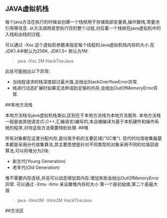 

	

## JAVA虚拟机栈

每个java方法在执行的时候会创建一个栈帧用于存储局部变量表,操作数栈,常量池引用等信息.
从方法调用直至执行完的整个过程,对应着一个栈帧在java虚拟机中的入栈和出栈的过程.

可以通过 -Xss 这个虚拟机参数来指定每个线程的Java虚拟机栈内存的大小.在JDK1.4中默认为256K, JDK1.5+ 默认为1M:
> java -Xss 2M HackTheJava

此处可能抛出以下异常:

 - 当线程请求的栈深度超过最大值,会抛出StackOverflowError异常.
 - 栈进行动态扩展时如果无法申请到足够的内存,会抛出OutOfMemoryError异常.

##本地方法栈

本地方法栈与java虚拟机栈类似,区别在于本地方法栈为本地方法服务.
本地方法栈一般是由其他语言(C,C++,汇编语言)编写的,本且被编译为基于本机硬件和操作系统的程序,对待这些方法需要特别处理.
##堆

所有对象都在这里分配内存,是垃圾手机的主要区域("GC堆").
现代的垃圾收集器基本都是采用分代收集算法,其主要思想是针对不同类型的对象采用不同的垃圾回收算法,可以将堆分为2块:

 - 新生代(Young Generation)
 - 老年代(Old Generation)

堆不需要内存连续,并且可以动态增加其内存,增加失败会抛出OutOfMenoryError异常.
可以通过 -Xms -Xmx 来设置堆内存的大小 第一个是初始值,第二个是最大值

> java -Xms1M -Xmx2M HackTheJava


##方法区
 

 
 
 
 
 
 
 
 
 
 
 
 
 
 
 
 
 
 
   


